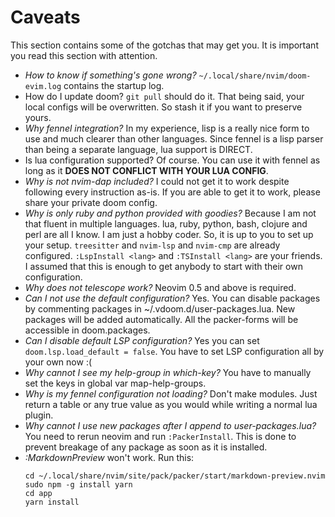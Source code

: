 
# Caveats
This section contains some of the gotchas that may get you. It is important you read this section with attention.

- *How to know if something's gone wrong?* 
    `~/.local/share/nvim/doom-evim.log` contains the startup log.
- How do I update doom? 
    `git pull` should do it. That being said, your local configs will be overwritten. So stash it if you want to preserve yours.
- *Why fennel integration?*
    In my experience, lisp is a really nice form to use and much clearer than other languages. Since fennel is a lisp parser than being a separate language, lua support is DIRECT.
- Is lua configuration supported?
    Of course. You can use it with fennel as long as it **DOES NOT CONFLICT WITH YOUR LUA CONFIG**.
- *Why is not nvim-dap included?*
    I could not get it to work despite following every instruction as-is. If you are able to get it to work, please share your private doom config. 
- *Why is only ruby and python provided with goodies?*
    Because I am not that fluent in multiple languages. lua, ruby, python, bash, clojure and perl are all I know. I am just a hobby coder. So, it is up to you to set up your setup. `treesitter` and `nvim-lsp` and `nvim-cmp` are already configured. `:LspInstall <lang>` and `:TSInstall <lang>` are your friends. I assumed that this is enough to get anybody to start with their own configuration.
- *Why does not telescope work?*
    Neovim 0.5 and above is required.
- *Can I not use the default configuration?* 
    Yes. You can disable packages by commenting packages in ~/.vdoom.d/user-packages.lua. New packages will be added automatically. All the packer-forms will be accessible in doom.packages.
- *Can I disable default LSP configuration?*
    Yes you can set `doom.lsp.load_default = false`. You have to set LSP configuration all by your own now :(
- *Why cannot I see my help-group in which-key?* 
    You have to manually set the keys in global var map-help-groups.
- *Why is my fennel configuration not loading?*
    Don't make modules. Just return a table or any true value as you would while writing a normal lua plugin.
- *Why cannot I use new packages after I append to user-packages.lua?*
    You need to rerun neovim and run `:PackerInstall`. This is done to prevent breakage of any package as soon as it is installed.
- *:MarkdownPreview* won't work. Run this: 
    ```
    cd ~/.local/share/nvim/site/pack/packer/start/markdown-preview.nvim
    sudo npm -g install yarn 
    cd app
    yarn install
    ```   
